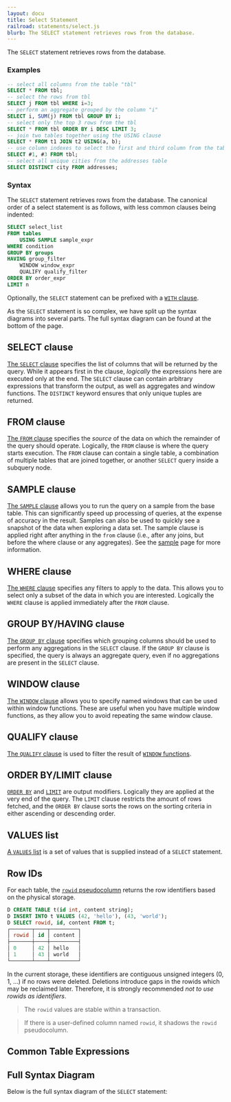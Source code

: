 ```yaml
---
layout: docu
title: Select Statement
railroad: statements/select.js
blurb: The SELECT statement retrieves rows from the database.
---
```

The `SELECT` statement retrieves rows from the database.

### Examples

```sql
-- select all columns from the table "tbl"
SELECT * FROM tbl;
-- select the rows from tbl
SELECT j FROM tbl WHERE i=3;
-- perform an aggregate grouped by the column "i"
SELECT i, SUM(j) FROM tbl GROUP BY i;
-- select only the top 3 rows from the tbl
SELECT * FROM tbl ORDER BY i DESC LIMIT 3;
-- join two tables together using the USING clause
SELECT * FROM t1 JOIN t2 USING(a, b);
-- use column indexes to select the first and third column from the table "tbl"
SELECT #1, #3 FROM tbl;
-- select all unique cities from the addresses table
SELECT DISTINCT city FROM addresses;
```

### Syntax

The `SELECT` statement retrieves rows from the database. The canonical order of a select statement is as follows, with less common clauses being indented:

```sql
SELECT select_list
FROM tables
    USING SAMPLE sample_expr
WHERE condition
GROUP BY groups
HAVING group_filter
    WINDOW window_expr
    QUALIFY qualify_filter
ORDER BY order_expr
LIMIT n
```

Optionally, the `SELECT` statement can be prefixed with a [`WITH` clause](../../sql/query_syntax/with).

As the `SELECT` statement is so complex, we have split up the syntax diagrams into several parts. The full syntax diagram can be found at the bottom of the page.

## SELECT clause

<div id="rrdiagram3"></div>

[The `SELECT` clause](../../sql/query_syntax/select) specifies the list of columns that will be returned by the query. While it appears first in the clause, *logically* the expressions here are executed only at the end. The `SELECT` clause can contain arbitrary expressions that transform the output, as well as aggregates and window functions. The `DISTINCT` keyword ensures that only unique tuples are returned.

## FROM clause

<div id="rrdiagram4"></div>

[The `FROM` clause](../../sql/query_syntax/from) specifies the *source* of the data on which the remainder of the query should operate. Logically, the `FROM` clause is where the query starts execution. The `FROM` clause can contain a single table, a combination of multiple tables that are joined together, or another `SELECT` query inside a subquery node.

## SAMPLE clause

<div id="rrdiagram10"></div>

[The `SAMPLE` clause](../../sql/query_syntax/sample) allows you to run the query on a sample from the base table. This can significantly speed up processing of queries, at the expense of accuracy in the result. Samples can also be used to quickly see a snapshot of the data when exploring a data set. The sample clause is applied right after anything in the `from` clause (i.e., after any joins, but before the where clause or any aggregates). See the [sample](../../sql/samples) page for more information.

## WHERE clause

<div id="rrdiagram5"></div>

[The `WHERE` clause](../../sql/query_syntax/where) specifies any filters to apply to the data. This allows you to select only a subset of the data in which you are interested. Logically the `WHERE` clause is applied immediately after the `FROM` clause.

## GROUP BY/HAVING clause

<div id="rrdiagram6"></div>

[The `GROUP BY` clause](../../sql/query_syntax/groupby) specifies which grouping columns should be used to perform any aggregations in the `SELECT` clause. If the `GROUP BY` clause is specified, the query is always an aggregate query, even if no aggregations are present in the `SELECT` clause.

## WINDOW clause

<div id="rrdiagram7"></div>

[The `WINDOW` clause](../../sql/query_syntax/window) allows you to specify named windows that can be used within window functions. These are useful when you have multiple window functions, as they allow you to avoid repeating the same window clause.

## QUALIFY clause

<div id="rrdiagram11"></div>

[The `QUALIFY` clause](../../sql/query_syntax/qualify) is used to filter the result of [`WINDOW` functions](../../sql/window_functions).

## ORDER BY/LIMIT clause

<div id="rrdiagram8"></div>

[`ORDER BY`](../../sql/query_syntax/orderby) and [`LIMIT`](../../sql/query_syntax/limit) are output modifiers. Logically they are applied at the very end of the query. The `LIMIT` clause restricts the amount of rows fetched, and the `ORDER BY` clause sorts the rows on the sorting criteria in either ascending or descending order.

## VALUES list

<div id="rrdiagram9"></div>

[A `VALUES` list](../../sql/query_syntax/values) is a set of values that is supplied instead of a `SELECT` statement.

## Row IDs

For each table, the [`rowid` pseudocolumn](https://docs.oracle.com/cd/B19306_01/server.102/b14200/pseudocolumns008.htm) returns the row identifiers based on the physical storage.

```sql
D CREATE TABLE t(id int, content string);
D INSERT INTO t VALUES (42, 'hello'), (43, 'world');
D SELECT rowid, id, content FROM t;
┌───────┬────┬─────────┐
│ rowid │ id │ content │
├───────┼────┼─────────┤
│ 0     │ 42 │ hello   │
│ 1     │ 43 │ world   │
└───────┴────┴─────────┘
```

In the current storage, these identifiers are contiguous unsigned integers (0, 1, ...) if no rows were deleted. Deletions introduce gaps in the rowids which may be reclaimed later. Therefore, it is strongly recommended *not to use rowids as identifiers*.

> The `rowid` values are stable within a transaction.

> If there is a user-defined column named `rowid`, it shadows the `rowid` pseudocolumn.


## Common Table Expressions

<div id="rrdiagram2"></div>

## Full Syntax Diagram

Below is the full syntax diagram of the `SELECT` statement:

<div id="rrdiagram"></div>


